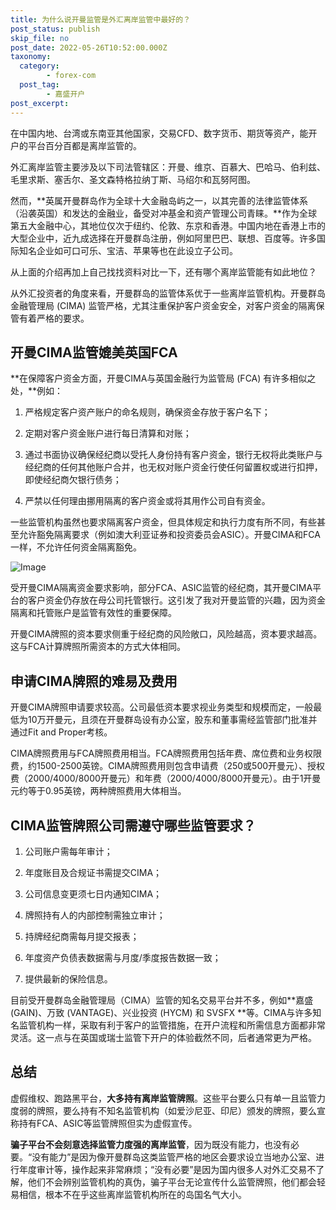 ```yaml
---
title: 为什么说开曼监管是外汇离岸监管中最好的？
post_status: publish
skip_file: no
post_date: 2022-05-26T10:52:00.000Z
taxonomy:
  category:
        - forex-com
  post_tag:
        - 嘉盛开户
post_excerpt: 
---
```

在中国内地、台湾或东南亚其他国家，交易CFD、数字货币、期货等资产，能开户的平台百分百都是离岸监管的。

外汇离岸监管主要涉及以下司法管辖区：开曼、维京、百慕大、巴哈马、伯利兹、毛里求斯、塞舌尔、圣文森特格拉纳丁斯、马绍尔和瓦努阿图。

然而，**英属开曼群岛作为全球十大金融岛屿之一，以其完善的法律监管体系（沿袭英国）和发达的金融业，备受对冲基金和资产管理公司青睐。**作为全球第五大金融中心，其地位仅次于纽约、伦敦、东京和香港。中国内地在香港上市的大型企业中，近九成选择在开曼群岛注册，例如阿里巴巴、联想、百度等。许多国际知名企业如可口可乐、宝洁、苹果等也在此设立子公司。

从上面的介绍再加上自己找找资料对比一下，还有哪个离岸监管能有如此地位？

从外汇投资者的角度来看，开曼群岛的监管体系优于一些离岸监管机构。开曼群岛金融管理局 (CIMA) 监管严格，尤其注重保护客户资金安全，对客户资金的隔离保管有着严格的要求。

## 开曼CIMA监管媲美英国FCA

**在保障客户资金方面，开曼CIMA与英国金融行为监管局 (FCA) 有许多相似之处，**例如：

1. 严格规定客户资产账户的命名规则，确保资金存放于客户名下；

1. 定期对客户资金账户进行每日清算和对账；

1. 通过书面协议确保经纪商以受托人身份持有客户资金，银行无权将此类账户与经纪商的任何其他账户合并，也无权对账户资金行使任何留置权或进行扣押，即使经纪商欠银行债务；

1. 严禁以任何理由挪用隔离的客户资金或将其用作公司自有资金。

一些监管机构虽然也要求隔离客户资金，但具体规定和执行力度有所不同，有些甚至允许豁免隔离要求（例如澳大利亚证券和投资委员会ASIC）。开曼CIMA和FCA一样，不允许任何资金隔离豁免。

![Image](https://prod-files-secure.s3.us-west-2.amazonaws.com/39ed1227-6d7d-4570-be36-9ccd4a2c4241/bd849744-3fcb-4a37-8312-357962c8f065/image.png?X-Amz-Algorithm=AWS4-HMAC-SHA256&X-Amz-Content-Sha256=UNSIGNED-PAYLOAD&X-Amz-Credential=ASIAZI2LB4665XA4G3Q2%2F20250327%2Fus-west-2%2Fs3%2Faws4_request&X-Amz-Date=20250327T041356Z&X-Amz-Expires=3600&X-Amz-Security-Token=IQoJb3JpZ2luX2VjENT%2F%2F%2F%2F%2F%2F%2F%2F%2F%2FwEaCXVzLXdlc3QtMiJGMEQCIGWGlSwnmZ9i4cmwgnTqZ%2B%2F4MyqeAoVkQkt8c9mdElgGAiAEAtjTFFlHThCMoaitHTy8%2F0eaV%2F92Lyuvlk4FxGnd8ir%2FAwg8EAAaDDYzNzQyMzE4MzgwNSIMhJRYUNtdPsdVhEt4KtwDkqBtglbysvSxTVrxsr2h8c7GSqMX5X%2B3Mij6Ev%2BX42LS3VGdXdWKs7bxVXZYPfbIBjcVnuVJJRDcPcu%2Buog3FsB4jFZGuqYCTRBOHYKTzKHE3YFotxXu2QlKcTfQe0IWuTm0tWQd7Mg68s369Zfl54LsRKFxtRaHAE8VoKFZCWgYANYJQlhfme%2BOEnMyTiLyyvjoftO4iYQRtgDtybxPa87rcFxGchPj%2BZWFQXTSpd9oFqjVkrJXFB438RQ0%2FIM5JIf2ehViGnXVWR5uvuP%2BkIakat1%2B8FwFZKWQDbsqNeoI3FvY77vLVrqAn16U%2BTjj4%2BE9Ex2Rfvq1hi0Hu9yhtHdYt%2FNgGOGNNgqm9%2FbjCc6wLrezCXGbXDmVx5IzKTN9kQ%2BuQE4iZVfPupO1sbL%2BQ%2Fq2hUUoUiH%2FMwjAyNumvgDEcrzqAF6ktz5Gr%2FXZ60nHNnHsjSwKpof4NU3%2Ff0BRXhZvyCGhB7CMV6tgMgXDXRvnhljyYzTNZ8F%2F2mYwyhi8ue11Ux2zFydjM7mNu%2FB%2F740SL%2FodZqjXedun5eQzx%2FYcV2ZxNHerV1Omiyrj4Jv2xmCtEQvgD6FeJSW2cIsDBlk99Vtw82Tym6nfg3dpzy2g5cCdG8Y%2Fcv10VbEw64eTvwY6pgEJj9sGYcRuU51dSHdipNYe%2F1yZLS9jFGbapPErZQtZPJnAloQeXVo%2FxAHdYJcsyWsaMY7y6jbRhTwFDihtO9Bytvwukaul8isU%2FmGYIrz0ZGsw8XGLUciIaPPPUkRJiC9LhmCg2jnD%2By7klg8H%2F7638hC7B1U9KAZwtqlbLjAGPPxWYxgkrpSVbbLNYs6NLWgqavsZnfeMPU6yswEjJbpbIL8aI1i6&X-Amz-Signature=e26827e3600441a16356326610cb5922dcdbd3e3d004f47fe943db47d7d22fab&X-Amz-SignedHeaders=host&x-id=GetObject)

受开曼CIMA隔离资金要求影响，部分FCA、ASIC监管的经纪商，其开曼CIMA平台的客户资金仍存放在母公司托管银行。这引发了我对开曼监管的兴趣，因为资金隔离和托管账户是监管有效性的重要保障。

开曼CIMA牌照的资本要求侧重于经纪商的风险敞口，风险越高，资本要求越高。这与FCA计算牌照所需资本的方式大体相同。

## **申请CIMA牌照的难易及费用**

开曼CIMA牌照申请要求较高。公司最低资本要求视业务类型和规模而定，一般最低为10万开曼元，且须在开曼群岛设有办公室，股东和董事需经监管部门批准并通过Fit and Proper考核。

CIMA牌照费用与FCA牌照费用相当。FCA牌照费用包括年费、席位费和业务权限费，约1500-2500英镑。CIMA牌照费用则包含申请费（250或500开曼元）、授权费（2000/4000/8000开曼元）和年费（2000/4000/8000开曼元）。由于1开曼元约等于0.95英镑，两种牌照费用大体相当。

## CIMA监管牌照公司需遵守哪些监管要求？

1. 公司账户需每年审计；

1. 年度账目及合规证书需提交CIMA；

1. 公司信息变更须七日内通知CIMA；

1. 牌照持有人的内部控制需独立审计；

1. 持牌经纪商需每月提交报表；

1. 年度资产负债表数据需与月度/季度报告数据一致；

1. 提供最新的保险信息。

目前受开曼群岛金融管理局（CIMA）监管的知名交易平台并不多，例如**嘉盛 (GAIN)、万致 (VANTAGE)、兴业投资 (HYCM) 和 SVSFX **等。CIMA与许多知名监管机构一样，采取有利于客户的监管措施，在开户流程和所需信息方面都非常灵活。这一点与在英国或瑞士监管下开户的体验截然不同，后者通常更为严格。

## 总结

虚假维权、跑路黑平台，**大多持有离岸监管牌照**。这些平台要么只有单一且监管力度弱的牌照，要么持有不知名监管机构（如爱沙尼亚、印尼）颁发的牌照，要么宣称持有FCA、ASIC等监管牌照但实为虚假宣传。

**骗子平台不会刻意选择监管力度强的离岸监管**，因为既没有能力，也没有必要。“没有能力”是因为像开曼群岛这类监管严格的地区会要求设立当地办公室、进行年度审计等，操作起来非常麻烦；“没有必要”是因为国内很多人对外汇交易不了解，他们不会辨别监管机构的真伪，骗子平台无论宣传什么监管牌照，他们都会轻易相信，根本不在乎这些离岸监管机构所在的岛国名气大小。